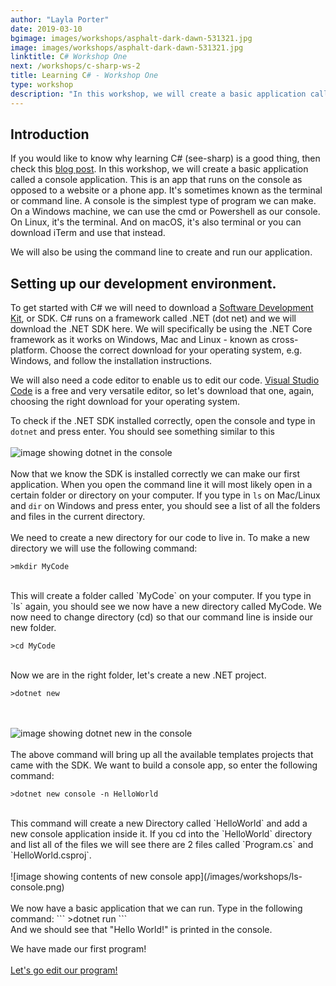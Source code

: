 ```yaml
---
author: "Layla Porter"
date: 2019-03-10
bgimage: images/workshops/asphalt-dark-dawn-531321.jpg
image: images/workshops/asphalt-dark-dawn-531321.jpg
linktitle: C# Workshop One
next: /workshops/c-sharp-ws-2
title: Learning C# - Workshop One
type: workshop
description: "In this workshop, we will create a basic application called a console application. This is an app that runs on the console, sometimes known as the terminal or command line."
---
```


## Introduction
If you would like to know why learning C# (see-sharp) is a good thing, then check this [blog post](http://www.bestprogramminglanguagefor.me/why-learn-c-sharp).
In this workshop, we will create a basic application called a console application. This is an app that runs on the console as opposed to a website or a phone app. It's sometimes known as the terminal or command line. A console is the simplest type of program we can make.
On a Windows machine, we can use the cmd or Powershell as our console.
On Linux, it's the terminal.
And on macOS, it's also terminal or you can download iTerm and use that instead.

We will also be using the command line to create and run our application.

## Setting up our development environment.

To get started with C# we will need to download a [Software Development Kit](https://dotnet.microsoft.com/download), or SDK. C# runs on a framework called .NET (dot net) and we will download the .NET SDK here. We will specifically be using the .NET Core framework as it works on Windows, Mac and Linux - known as cross-platform.
Choose the correct download for your operating system, e.g. Windows, and follow the installation instructions.

We will also need a code editor to enable us to edit our code.  [Visual Studio Code](https://code.visualstudio.com/download) is a free and very versatile editor, so let's download that one, again, choosing the right download for your operating system.

To check if the .NET SDK installed correctly, open the console and type in `dotnet` and press enter.
You should see something similar to this
<br/><br/>
![image showing dotnet in the console](/images/workshops/dotnet-check.png)
<br/><br/>
Now that we know the SDK is installed correctly we can make our first application.
When you open the command line it will most likely open in a certain folder or directory on your computer.
If you type in `ls` on Mac/Linux and `dir` on Windows and press enter, you should see a list of all the folders and files in the current directory.
<br/><br/>
We need to create a new directory for our code to live in.
To make a new directory we will use the following command:

```
>mkdir MyCode
```
</br>
This will create a folder called `MyCode` on your computer.
If you type in `ls` again, you should see we now have a new directory called MyCode.
We now need to change directory (cd) so that our command line is inside our new folder.

```
>cd MyCode
```
</br>
Now we are in the right folder, let's create a new .NET project.

```
>dotnet new
```
<br/><br/>
![image showing dotnet new in the console](/images/workshops/dotnet-new.png)
<br/><br/>
The above command will bring up all the available templates projects that came with the SDK.  We want to build a console app, so enter the following command:
</br>
```
>dotnet new console -n HelloWorld
```
</br>
This command will create a new Directory called `HelloWorld` and add a new console application inside it.
If you cd into the `HelloWorld` directory and list all of the files we will see there are 2 files called `Program.cs` and `HelloWorld.csproj`.
<br/><br/>
![image showing contents of new console app](/images/workshops/ls-console.png)
<br/><br/>
We now have a basic application that we can run.
Type in the following command:
```
>dotnet run
```
</br>
And we should see that "Hello World!" is printed in the console.

We have made our first program!
</br></br>
[Let's go edit our program!](/workshops/c-sharp-ws-2)